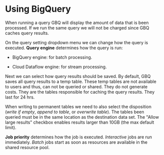 # Using BigQuery

When running a query GBQ will display the amount of data that is been processed. If we run the same query we will not be charged since GBQ caches query results.

On the query setting dropdown menu we can change how the query is executed. **Query engine** determines how the query is run: 

- BigQuery engine: for batch processing.

- Cloud Dataflow engine: for stream processing.

Next we can select how query results should be saved. By default, GBQ saves all query results to a temp table. These temp tables are not available to users and thus, can not be queried or shared. They do not generate costs. They are the tables responsible for caching the query results. They last for 24 hrs.

When writing to permanent tables we need to also select the disposition (*write if empty*, *append to table*, or *overwrite table*). The tables been queried must be in the same location as the destination data set. The "Allow large results" checkbox enables results larger than 10GB (the max default limit).

**Job priority** determines how the job is executed. *Interactive* jobs are run immediately. *Batch* jobs start as soon as resources are available in the shared resource pool.
 